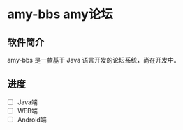 # amy-bbs amy论坛

## 软件简介
amy-bbs 是一款基于 Java 语言开发的论坛系统，尚在开发中。

## 进度
-[ ] Java端  
-[ ] WEB端  
-[ ] Android端  